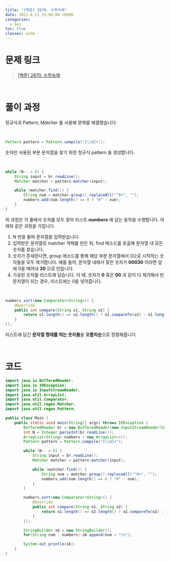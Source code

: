 ```yaml
---
title: "[백준] 2870. 수학숙제"
date: 2021-4-11 15:00:00 +0900
categories:
  - boj
toc: true
classes: wide
---
```


# 문제 링크

> [[백준] 2870. 수학숙제](https://www.acmicpc.net/problem/2870)

<br>

# 풀이 과정

정규식과 Pattern, Matcher 를 사용해 문제를 해결했습니다.

<br>

```java
Pattern pattern = Pattern.compile("[\\d]+");
```

숫자만 사용된 부분 문자열을 찾기 위한 정규식 pattern 을 생성합니다.

<br>

```java
while (N-- > 0) {
    String input = br.readLine();
    Matcher matcher = pattern.matcher(input);

    while (matcher.find()) {
        String num = matcher.group().replaceAll("^0+", "");
        numbers.add(num.length() == 0 ? "0" : num);
    }
}
```

위 과정은 각 줄에서 숫자를 모두 찾아 리스트 **numbers** 에 담는 동작을 수행합니다. 아래와 같은 과정을 거칩니다.

1. N 번을 돌며 문자열을 입력받습니다.
2. 입력받은 문자열로 matcher 객체를 만든 뒤, find 메소드를 호출해 문자열 내 모든 숫자를 찾습니다.
3. 숫자가 존재한다면, group 메소드를 통해 해당 부분 문자열에서 0으로 시작하는 숫자들을 모두 제거합니다. 예를 들어, 문자열 내에서 찾은 숫자가 **00030** 이라면 앞에 0을 떼어내 **30** 으로 만듭니다.
4. 가공된 숫자를 리스트에 담습니다. 이 때, 숫자가 **0** 혹은 **00** 과 같이 다 제거해서 빈 문자열이 되는 경우, 리스트에는 0을 넣어줍니다.

<br>

```java
numbers.sort(new Comparator<String>() {
    @Override
    public int compare(String o1, String o2) {
        return o1.length() == o2.length() ? o1.compareTo(o2) : o1.length() - o2.length();
    }
});
```

리스트에 담긴 **문자열 형태를 띄는 숫자들**을 **오름차순**으로 정렬해줍니다.

<br>

# 코드

```java
import java.io.BufferedReader;
import java.io.IOException;
import java.io.InputStreamReader;
import java.util.ArrayList;
import java.util.Comparator;
import java.util.regex.Matcher;
import java.util.regex.Pattern;

public class Main {
    public static void main(String[] args) throws IOException {
        BufferedReader br = new BufferedReader(new InputStreamReader(System.in));
        int N = Integer.parseInt(br.readLine());
        ArrayList<String> numbers = new ArrayList<>();
        Pattern pattern = Pattern.compile("[\\d]+");

        while (N-- > 0) {
            String input = br.readLine();
            Matcher matcher = pattern.matcher(input);

            while (matcher.find()) {
                String num = matcher.group().replaceAll("^0+", "");
                numbers.add(num.length() == 0 ? "0" : num);
            }
        }

        numbers.sort(new Comparator<String>() {
            @Override
            public int compare(String o1, String o2) {
                return o1.length() == o2.length() ? o1.compareTo(o2) : o1.length() - o2.length();
            }
        });

        StringBuilder sb = new StringBuilder();
        for(String num : numbers) sb.append(num + "\n");

        System.out.println(sb);
    }
}
```
